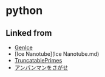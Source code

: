 # python

## Linked from

* [GenIce](GenIce.md)
* [Ice Nanotube](Ice Nanotube.md)
* [TruncatablePrimes](TruncatablePrimes.md)
* [アンパンマンをさがせ](アンパンマンをさがせ.md)
